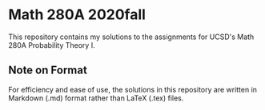# Math 280A 2020fall
This repository contains my solutions to the assignments for UCSD's Math 280A Probability Theory I.

## Note on Format
For efficiency and ease of use, the solutions in this repository are written in Markdown (.md) format rather than LaTeX (.tex) files. 